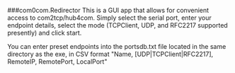 ###com0com.Redirector
This is a GUI app that allows for convenient access to com2tcp/hub4com.  Simply select the serial port, enter your endpoint details, select the mode (TCPClient, UDP, and RFC2217 supported presently) and click start.

You can enter preset endpoints into the portsdb.txt file located in the same directory as the exe, in CSV format "Name, [UDP|TCPClient|RFC2217], RemoteIP, RemotePort, LocalPort"
